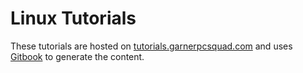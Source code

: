 # Linux Tutorials

These tutorials are hosted on [tutorials.garnerpcsquad.com](https://tutorials.garnerpcsquad.com) and uses [Gitbook](https://www.gitbook.com/) to generate the content.
